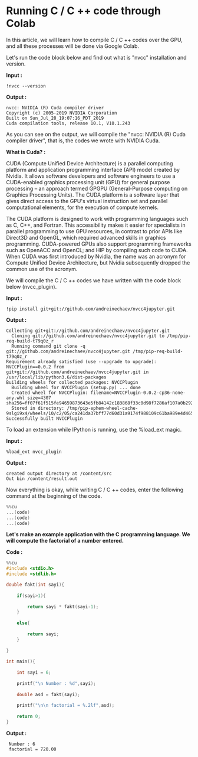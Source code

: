 # Running C / C ++ code through Colab

In this article, we will learn how to compile C / C ++ codes over the GPU, and all these processes will be done via Google Colab.

Let's run the code block below and find out what is "nvcc" installation and version.

**Input :**
```linux
!nvcc --version
```

**Output :**
```linux
nvcc: NVIDIA (R) Cuda compiler driver
Copyright (c) 2005-2019 NVIDIA Corporation
Built on Sun_Jul_28_19:07:16_PDT_2019
Cuda compilation tools, release 10.1, V10.1.243
```

As you can see on the output, we will compile the "nvcc: NVIDIA (R) Cuda compiler driver", that is, the codes we wrote with NVIDIA Cuda.

**What is Cuda? :**

CUDA (Compute Unified Device Architecture) is a parallel computing platform and application programming interface (API) model created by Nvidia. It allows software developers and software engineers to use a CUDA-enabled graphics processing unit (GPU) for general purpose processing – an approach termed GPGPU (General-Purpose computing on Graphics Processing Units). The CUDA platform is a software layer that gives direct access to the GPU's virtual instruction set and parallel computational elements, for the execution of compute kernels.

The CUDA platform is designed to work with programming languages such as C, C++, and Fortran. This accessibility makes it easier for specialists in parallel programming to use GPU resources, in contrast to prior APIs like Direct3D and OpenGL, which required advanced skills in graphics programming. CUDA-powered GPUs also support programming frameworks such as OpenACC and OpenCL; and HIP by compiling such code to CUDA. When CUDA was first introduced by Nvidia, the name was an acronym for Compute Unified Device Architecture, but Nvidia subsequently dropped the common use of the acronym. 

We will compile the C / C ++ codes we have written with the code block below (nvcc_plugin).

**Input :**
```linux
!pip install git+git://github.com/andreinechaev/nvcc4jupyter.git
```

**Output :**
```linux
Collecting git+git://github.com/andreinechaev/nvcc4jupyter.git
  Cloning git://github.com/andreinechaev/nvcc4jupyter.git to /tmp/pip-req-build-t79q0z_r
  Running command git clone -q git://github.com/andreinechaev/nvcc4jupyter.git /tmp/pip-req-build-t79q0z_r
Requirement already satisfied (use --upgrade to upgrade): NVCCPlugin==0.0.2 from git+git://github.com/andreinechaev/nvcc4jupyter.git in /usr/local/lib/python3.6/dist-packages
Building wheels for collected packages: NVCCPlugin
  Building wheel for NVCCPlugin (setup.py) ... done
  Created wheel for NVCCPlugin: filename=NVCCPlugin-0.0.2-cp36-none-any.whl size=4307 sha256=ff07f61f515fe94659873643e5fb84142c183868f33c0d98f7286af107a0b292
  Stored in directory: /tmp/pip-ephem-wheel-cache-9slgi9x4/wheels/10/c2/05/ca241da37bff77d60d31a9174f988109c61ba989e4d4650516
Successfully built NVCCPlugin
```

To load an extension while IPython is running, use the %load_ext magic.

**Input :**
```linux
%load_ext nvcc_plugin
```

**Output :**
```linux
created output directory at /content/src
Out bin /content/result.out
```

Now everything is okay, while writing C / C ++ codes, enter the following command at the beginning of the code.

```c
%%cu
...(code)
...(code)
...(code)
```

**Let's make an example application with the C programming language. We will compute the factorial of a number entered.**

**Code :**
```c
%%cu
#include <stdio.h>
#include <stdlib.h>

double fakt(int sayi){
    
	if(sayi>1){
		
		return sayi * fakt(sayi-1);	
	}
	
	else{
		
		return sayi;	
	}
	
}
    
int main(){
	
	int sayi = 6;
	
	printf("\n Number : %d",sayi);
	
	double asd = fakt(sayi);
	
	printf("\n\n factorial = %.2lf",asd);
	
	return 0;	
}
```

**Output :**

```linux
 Number : 6
 factorial = 720.00
```
